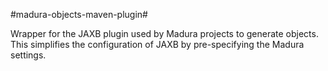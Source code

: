 #madura-objects-maven-plugin#

Wrapper for the JAXB plugin used by Madura projects to generate objects. This simplifies the configuration  of JAXB by pre-specifying the Madura settings.
